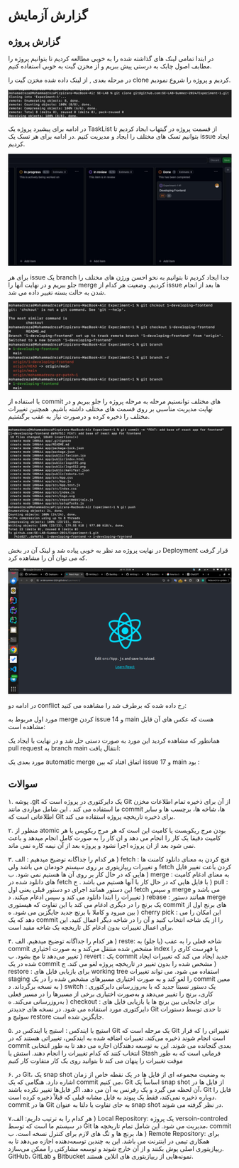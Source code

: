 # گزارش آزمایش

## گزارش پروژه

در ابتدا تمامی لینک های گذاشته شده را به خوبی مطالعه کردیم تا بتوانیم پروژه را مطابف اصول چابک به درستی پیش ببریم و از مخزن گیت به خوبی استفاده کنیم.

در مرحله بعدی , از لینک داده شده مخزن گیت را clone کردیم و پروژه را شروع نمودیم.

![clone](pics/clone.jpg)

در ادامه برای پیشبرد پروژه یک TaskList از قسمت پروژه در گیتهاب ایجاد کردیم تا بتوانیم تسک های مختلف را ایجاد و مدیریت کنیم .در ادامه برای هر تسک یک issue ایجاد کردیم.

![TaskList](pics/TasksList.jpg)

برای هر issue یک branch جدا ایجاد کردیم تا بتوانیم به نحو احسن ورژن های مختلف را جلو ببریم و در نهایت آنها را merge کردیم. وضعیت هر کدام از issue ها بعد از انجام شدن به حالت بسته تغییر داده می شد.

![branch](pics/branch.jpg)

با استفاده از commit های مختلف توانستیم مرحله به مرحله پروژه را جلو ببریم و در نهایت مدیریت مناسبی بر روی قسمت های مختلف داشته باشیم. همچنین تغییرات مختلف را ذخیره کرده و درصورت نیاز به عقب برگشتیم.

![commit](pics/commit.jpg)

در نهایت پروژه مد نظر به خوبی پیاده شد و لینک آن در بخش Deployment قرار گرفت که می توان آن را مشاهده کرد.

![Final Project](pics/FinalProject.png)

در ادامه دو conflict رخ داده شده که برطرف شد را مشاهده می کنید:

مورد اول مربوط به merge کردن issue 14 و main هست که عکس های آن قابل مشاهده است:

همانطور که مشاهده کردید این مورد به صورت دستی حل شد و در نهایت با ایجاد یک pull request به branch main انتقال یافت:

مورد بعدی یک automatic merge اتفاق افتاد که بین issue 17 و main بود :



## سوالات
۱. پوشه .git یک دایرکتوری در پروژه است که Git از آن برای ذخیره تمام اطلاعات مخزن ما استفاده می کند . این شامل مواردی مانند commit ها، شاخه ها، برچسب ها و سایر اطلاعاتی است که Git برای ذخیره تاریخچه پروژه استفاده می کند.

۲. منظور از atomic بودن مرج ریکویست یا کامیت این است که هر مرج ریکویس یا هر کامیت دقیقا یک کار را انجام می دهد و ان کار را به صورت کامل انجام میدهد و باعث نمی شود بعد از ان پروژه اجرا نشود و پروژه بعد از آن نیمه کاره نمی ماند.

۳. هر کدام را جداگانه توضیخ میدهیم :
الف ) fetch : فتچ کردن به معنای دانلود کامنت ها و تغییرات ریپازیتوری بر روی سیستم خودمان می باشد ولی fetch کردن باعت تغییر فایل هایی که در حال کار بر روی آن ها هستیم نمی شود.
ب ) merge : به معنای ادغام کامیت های دانلود شده در fetch با فایل هایی که در حال کار با آنها هستیم می باشد .
ج ) pull : این دستور همانند اجرای دو دستور قبلی یعنی اول fetch و سپس merge می باشد و تغییرات را ابتدا دانلود می کند و سپس ادغام میکند.
د ) rebase : همانند دستور merge یک برنچ را در دیگری ادغام می کند با این تفاوت که هیستوری commit های برنج اول از بین میرود و کاملا با برنچ جدید جایگزین می شود.
ه ) cherry pick : این امکان را می دهد که یک commit را از یک شاخه انتخاب کنید و آن را در شاخه دیگر اعمال کنید. این برای اعمال تغییرات بدون ادغام کل تاریخچه یک شاخه مفید است.

۴. هر کدام را جداگانه توضیح میدهیم.
الف ) reste: شاخه فعلی را به عقب (یا جلو) به commit مشخص شده منتقل می‌کند و به صورت اختیاری index یا فهرست کاری را تغییر می‌دهد تا مچ بشود.
ب ) revert :  یک commit جدید ایجاد می کند که تغییرات ایجاد شده در یک commit مشخص شده را بدون تغییر در تاریخچه پروژه لغو می کند.
ج ) restore : برای بازیابی فایل های working tree استفاده می شود. می تواند تغییرات staging را لغو کند و به صورت اختیاری مسیرهای مشخص شده را در یک commit معین به نسخه برگرداند.
د‌ ) switch : یک دستور نسبتاً جدید که با به‌روزرسانی دایرکتوری کاری، برنچ را تغییر می‌دهد و به‌صورت اختیاری برخی از مسیرها را در مسیر فعلی به‌روزرسانی می‌کند.
ه ) checkout : برای جابجایی بین برنچ ها یا بازیابی فایل های دایرکتوری مورد استفاده می شود. در نسخه های جدیدتر Git تا حدی توسط دستورات سوئیچ و restore جایگزین شده است.


۵. استیچ یا ایندکس : استیج یا ایندکس در Git یک مرحله‌ است که Git تغییراتی را که قرار است انجام شوند ذخیره می‌کند. تغییرات اضافه شده به ایندکس، تغییراتی هستند که در commit بعدی گنجانده می شوند. این به توسعه دهندگان اجازه می دهد تا به طور انتخابی انتخاب کنند که کدام تغییرات را انجام دهند.
استش یا Stash فرمانی است که به طور موقت تغییرات را پنهان می کند تا بتوانید روی یک کار متفاوت کار کنیم

۶. در Git، یک snap shot به وضعیت مجموعه ای از فایل ها در یک نقطه خاص از زمان اشاره دارد. هنگامی که یک commit می کنیم، Git اساساً یک snap shot از فایل ها در آن لحظه می گیرد و یک رفرنس به آن می دهد. اگر فایل‌ها تغییر نکرده باشند، Git فایل را دوباره ذخیره نمی‌کند، فقط یک پیوند به فایل مشابه قبلی که قبلاً ذخیره کرده است. commit ها در Git به جای تفاوت یا دلتا به عنوان snap shot در نظر گرفته می شوند.

۷.هر کدام را به ترتیب داریم:
الف ) Local Repository: یک پروژه versoin-controled در سیستم ما است که توسط Git مدیریت می شود. این شامل تمام تاریخچه ها، commit ها، برنچ ها و تگ های لازم برای کنترل نسخه است.
ب )  Remote Repository: برای همکاری تیمی در اینترنت می باشد. این به چندین توسعه‌دهنده اجازه می‌دهد تا به ریپازیتوری اصلی پوش بکنند و از آن خارج شوند و توسعه مشارکتی را ممکن می‌سازد. GitHub، GitLab و Bitbucket نمونه‌هایی از ریپازیتوری های انلاین هستند.
